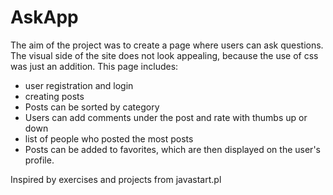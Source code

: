 # AskApp
The aim of the project was to create a page where users can ask questions. The visual side of the site does not look appealing, because the use of css was just an addition.
This page includes:
* user registration and login
* creating posts
* Posts can be sorted by category
* Users can add comments under the post and rate with thumbs up or down
* list of people who posted the most posts
* Posts can be added to favorites, which are then displayed on the user's profile.

Inspired by exercises and projects from javastart.pl
